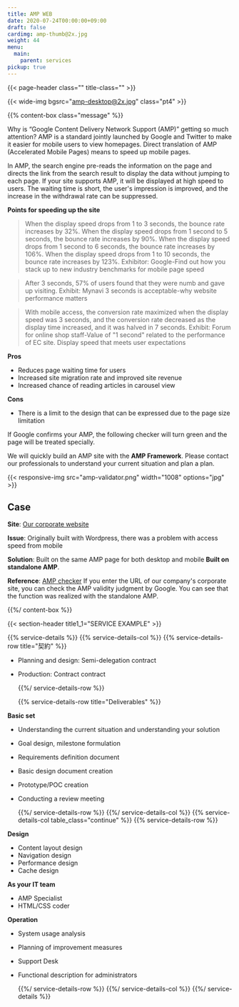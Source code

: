 ```yaml
---
title: AMP WEB
date: 2020-07-24T00:00:00+09:00
draft: false
cardimg: amp-thumb@2x.jpg
weight: 44
menu:
  main:
    parent: services
pickup: true
---
```


{{< page-header class="" title-class="" >}}

{{< wide-img bgsrc="amp-desktop@2x.jpg" class="pt4" >}}

{{% content-box class="message" %}}

Why is “Google Content Delivery Network Support (AMP)” getting so much attention? AMP is a standard jointly launched by Google and Twitter to make it easier for mobile users to view homepages. Direct translation of AMP (Accelerated Mobile Pages) means to speed up mobile pages.

In AMP, the search engine pre-reads the information on the page and directs the link from the search result to display the data without jumping to each page. If your site supports AMP, it will be displayed at high speed to users. The waiting time is short, the user's impression is improved, and the increase in the withdrawal rate can be suppressed.

**Points for speeding up the site**

> When the display speed drops from 1 to 3 seconds, the bounce rate increases by 32%. When the display speed drops from 1 second to 5 seconds, the bounce rate increases by 90%. When the display speed drops from 1 second to 6 seconds, the bounce rate increases by 106%. When the display speed drops from 1 to 10 seconds, the bounce rate increases by 123%.
> Exhibitor: Google-Find out how you stack up to new industry benchmarks for mobile page speed

> After 3 seconds, 57% of users found that they were numb and gave up visiting.
> Exhibit: Mynavi 3 seconds is acceptable-why website performance matters

> With mobile access, the conversion rate maximized when the display speed was 3 seconds, and the conversion rate decreased as the display time increased, and it was halved in 7 seconds.
> Exhibit: Forum for online shop staff-Value of "1 second" related to the performance of EC site. Display speed that meets user expectations

**Pros**

- Reduces page waiting time for users
- Increased site migration rate and improved site revenue
- Increased chance of reading articles in carousel view

**Cons**

- There is a limit to the design that can be expressed due to the page size limitation

If Google confirms your AMP, the following checker will turn green and the page will be treated specially.

We will quickly build an AMP site with the **AMP Framework**. Please contact our professionals to understand your current situation and plan a plan.

{{< responsive-img src="amp-validator.png" width="1008" options="jpg" >}}

## Case

**Site**: [Our corporate website](https://www.andaze.com/)

**Issue**: Originally built with Wordpress, there was a problem with access speed from mobile

**Solution**: Built on the same AMP page for both desktop and mobile **Built on standalone AMP**.

**Reference**: [AMP checker](https://search.google.com/test/amp) If you enter the URL of our company's corporate site, you can check the AMP validity judgment by Google. You can see that the function was realized with the standalone AMP.

{{%/ content-box %}}

{{< section-header title1_1="SERVICE EXAMPLE" >}}

{{% service-details %}}
{{% service-details-col %}}
  {{% service-details-row title="契約" %}}

- Planning and design: Semi-delegation contract
- Production: Contract contract

  {{%/ service-details-row %}}

  {{% service-details-row title="Deliverables" %}}

**Basic set**

- Understanding the current situation and understanding your solution
- Goal design, milestone formulation
- Requirements definition document
- Basic design document creation
- Prototype/POC creation
- Conducting a review meeting

  {{%/ service-details-row %}}
  {{%/ service-details-col %}}
  {{% service-details-col table_class="continue" %}}
  {{% service-details-row %}}

**Design**

- Content layout design
- Navigation design
- Performance design
- Cache design

**As your IT team**

- AMP Specialist
- HTML/CSS coder

**Operation**

- System usage analysis
- Planning of improvement measures
- Support Desk
- Functional description for administrators

  {{%/ service-details-row %}}
  {{%/ service-details-col %}}
  {{%/ service-details %}}
